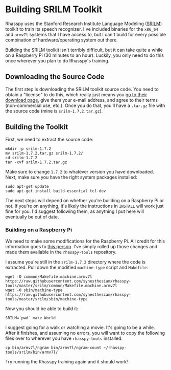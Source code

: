 Building SRILM Toolkit
===========================

Rhasspy uses the Stanford Research Institute Language Modeling
([SRILM](http://www.speech.sri.com/projects/srilm/)) toolkit to train its speech
recognizer. I've included binaries for the `x86_64` and `armv7l` systems that I
have access to, but I can't build for every possible combination of
hardware/operating system out there.

Building the SRILM toolkit isn't terribly difficult, but it can take quite a
while on a Raspberry Pi (30 minutes to an hour). Luckily, you only need to do
this once wherever you plan to do Rhasspy's training.

Downloading the Source Code
----------------------------------

The first step is downloading the SRILM toolkit source code. You need to obtain
a "license" to do this, which really just means you [go to their download
page](http://www.speech.sri.com/projects/srilm/download.html), give them your
e-mail address, and agree to their terms (non-commercial use, etc.). Once you do
that, you'll have a `.tar.gz` file with the source code (mine is
`srilm-1.7.2.tar.gz`).

Building the Toolkit
-------------------------

First, we need to extract the source code:

    mkdir -p srilm-1.7.2
    mv srilm-1.7.2.tar.gz srilm-1.7.2/
    cd srilm-1.7.2
    tar -xvf srilm-1.7.2.tar.gz
    
Make sure to change `1.7.2` to whatever version you have downloaded. Next, make
sure you have the right system packages installed:

    sudo apt-get update
    sudo apt-get install build-essential tcl-dev

The next steps will depend on whether you're building on a Raspberry Pi or not.
If you're on anything, it's likely the instructions in `INSTALL` will work just
fine for you. I'd suggest following them, as anything I put here will eventually
be out of date.

### Building on a Raspberry Pi
    
We need to make some modifications for the Raspberry Pi. All credit for this
information goes to [this
person](https://github.com/G10DRAS/SRILM-on-RaspberryPi). I've simply rolled up
those changes and made them available in the `rhasspy-tools` repository.

I assume you're still in the `srilm-1.7.2` directory where the code is
extracted. Pull down the modified `machine-type` script and `Makefile`:

    wget -O common/Makefile.machine.armv7l https://raw.githubusercontent.com/synesthesiam/rhasspy-tools/master/srilm/common/Makefile.machine.armv7l
    wget -O sbin/machine-type https://raw.githubusercontent.com/synesthesiam/rhasspy-tools/master/srilm/sbin/machine-type
    
Now you should be able to build it:

    SRILM=`pwd` make World
    
I suggest going for a walk or watching a movie. It's going to be a while. After
it finishes, and assuming no errors, you will want to copy the following files
over to wherever you have `rhasspy-tools` installed:

    cp bin/armv7l/ngram bin/armv7l/ngram-count ~/rhasspy-tools/srilm/bin/armv7l/

Try running the Rhasspy training again and it should work!
